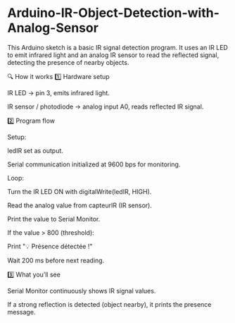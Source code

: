 # Arduino-IR-Object-Detection-with-Analog-Sensor
This Arduino sketch is a basic IR signal detection program. It uses an IR LED to emit infrared light and an analog IR sensor to read the reflected signal, detecting the presence of nearby objects.


🔍 How it works
1️⃣ Hardware setup

IR LED → pin 3, emits infrared light.

IR sensor / photodiode → analog input A0, reads reflected IR signal.

2️⃣ Program flow

Setup:

ledIR set as output.

Serial communication initialized at 9600 bps for monitoring.

Loop:

Turn the IR LED ON with digitalWrite(ledIR, HIGH).

Read the analog value from capteurIR (IR sensor).

Print the value to Serial Monitor.

If the value > 800 (threshold):

Print "💡 Présence détectée !"

Wait 200 ms before next reading.

3️⃣ What you’ll see

Serial Monitor continuously shows IR signal values.

If a strong reflection is detected (object nearby), it prints the presence message.
